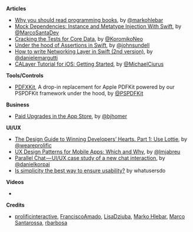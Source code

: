 **Articles**

* [Why you should read programming books](https://medium.com/@markohlebar/why-you-should-read-programming-books-c92b0e4a936b), by [@markohlebar](https://twitter.com/markohlebar)
* [Mock Dependencies: Instance and Metatype Injection With Swift](https://marcosantadev.com/mock-dependencies-instance-configuration-injection-swift/), by [@MarcoSantaDev](https://twitter.com/marcosantadev)
* [Cracking the Tests for Core Data](https://medium.com/flawless-app-stories/cracking-the-tests-for-core-data-15ef893a3fee), by [@KoromikoNeo](https://medium.com/flawless-app-stories/cracking-the-tests-for-core-data-15ef893a3fee)
* [Under the hood of Assertions in Swift](https://www.swiftbysundell.com/posts/under-the-hood-of-assertions-in-swift), by [@johnsundell](https://twitter.com/johnsundell)
* [How to write Networking Layer in Swift (2nd version)](http://danielemargutti.com/2017/09/10/how-to-write-networking-layer-in-swift-2nd-version/), by [@danielemargutti](https://twitter.com/danielemargutti)
* [CALayer Tutorial for iOS: Getting Started](https://www.raywenderlich.com/169004/calayer-tutorial-ios-getting-started), by [@MichaelCiurus](https://twitter.com/MichaelCiurus)

**Tools/Controls**
 
* [PDFXKit](https://github.com/PSPDFKit/PDFXKit), A drop-in replacement for Apple PDFKit powered by our PSPDFKit framework under the hood, by [@PSPDFKit](https://twitter.com/pspdfkit)


**Business**

* [Paid Upgrades in the App Store](http://blog.bjhomer.com/2017/09/paid-upgrades-in-app-store.html), by [@bjhomer](https://twitter.com/bjhomer)

**UI/UX**

* [The Design Guide to Winning Developers’ Hearts. Part 1: Use Lottie](https://www.prolificinteractive.com/2017/09/05/design-guide-winning-developers-hearts-part-1-use-lottie/), by [@weareprolific](https://twitter.com/weareprolific)
* [UX Design Patterns for Mobile Apps: Which and Why](https://www.raywenderlich.com/167174/design-patterns-mobile-apps-which-why), by [@lmjabreu](https://twitter.com/lmjabreu)
* [Parallel Chat — UI/UX case study of a new chat interaction](https://medium.com/@danielkorpai/parallel-chat-ui-ux-case-study-of-a-new-chat-interaction-7ea6779f884b), by [@danielkorpai](https://twitter.com/danielkorpai)
* [Is simplicity the best way to ensure usability?](http://whatusersdo.com/blog/does-simplicity-mean-good-ux/) by whatusersdo

**Videos**

* 

**Credits**

* [prolificinteractive](https://github.com/prolificinteractive), [FranciscoAmado](https://github.com/FranciscoAmado), [LisaDziuba](https://github.com/LisaDziuba), [Marko Hlebar](https://github.com/markohlebar), [Marco Santarossa](https://github.com/MarcoSantarossa), [rbarbosa](https://github.com/rbarbosa)
